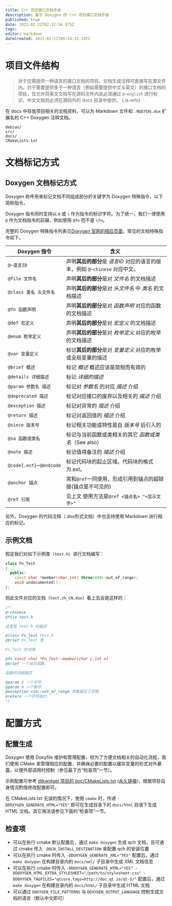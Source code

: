 ```yaml
---
title: C++ 项目接口文档手册
description: 基于 Doxygen 的 C++ 项目接口文档手册
published: true
date: 2023-02-22T02:12:54.975Z
tags: 
editor: markdown
dateCreated: 2023-02-21T09:24:32.197Z
---
```


# 项目文件结构

> 对于仅需提供一种语言的接口文档的项目，文档生成注释可直接写在源文件内。对于需要提供多于一种语言（例如需要提供中文与英文）的接口文档的项目，仅允许将英文文档写在源码文件内且必须通过 `@~english` 进行标识，中文文档则必须在源码外的 docs 目录中提供。
{.is-info}

在 docs 中存放项目相关的文档资料，可以为 Markdown 文件和 `.地区代码.dox` 扩展名的 C++ Doxygen 注释文档。

``` plain
debian/
src/
docs/
CMakeLists.txt
```

# 文档标记方式

## Doxygen 文档标记方式

Doxygen 称呼用来标记文档不同组成部分的关键字为 Doxygen 特殊指令，以下简称指令。

Doxygen 指令同时支持以 `@` 或 `\` 作为指令的标识字符。为了统一，我们一律使用 `@` 作为文档指令的前缀，例如使用 `@fn` 而不是 `\fn`。

完整的 Doxygen 特殊指令列表见[Doxygen 官网的相应页面](https://www.doxygen.nl/manual/commands.html)，常见的文档特殊指令如下。

Doxygen 指令           | 含义
-----------------------|--------------
`@~语言ID`             | 声明**其后的部分**是 _语言ID_ 对应的语言的版本，例如 `@~chinese` 对应中文。
`@file 文件名`         | 声明**其后的部分**是对 _文件名_ 的文档描述
`@class 类名 头文件名` | 声明**其后的部分**是对 _头文件名_ 中 _类名_ 的文档描述
`@fn 函数声明`         | 声明**其后的部分**是对 _函数声明_ 对应的函数的文档描述
`@def 宏定义`          | 声明**其后的部分**是对 _宏定义_ 的文档描述
`@enum 枚举定义`       | 声明**其后的部分**是对 _枚举定义_ 对应的枚举的文档描述
`@var 变量定义`        | 标记**其后的部分**是对 _变量定义_ 对应的枚举或全局变量的描述
`@brief 概述`          | 标记 _概述_ 概述应该是简短而有效的
`@details 详细描述`     | 标记 _详细的描述_
`@param 参数名 描述`   | 标记对 _参数名_ 的对应 _描述_ 介绍
`@deprecated 描述`     | 标记对应接口的废弃以及相关的 _描述_ 介绍
`@exception 描述`      | 标记对异常的 _描述_ 介绍
`@return 描述`         | 标记对返回值的 _描述_ 介绍
`@since 版本号`        | 标记相关功能或特性是自 _版本号_ 后引入的
`@sa 函数或类名`       | 标记与当前函数或类相关的其它 _函数或类名_（See also）
`@note 描述`           | 标记值得备注的 _描述_ 介绍
`@code{.ext}`~`@endcode` | 标记代码块的起止区域。代码块的格式为.ext。
`@anchor 锚点`         |常和`@ref`一同使用，形成引用到锚点的超链接(锚点是不可见的)
`@ref 引用`            | 见上文 使用方法是`@ref <锚点名> "<显示文字>"`

另外，Doxygen 的代码注释（.dox形式文档）中也支持使用 Markdown 进行相应的标记。

## 示例文档

假定我们对如下示例类（`test.h`）进行文档编写：

``` cpp
class Fn_Test
{
  public:
    const char *member(char,int) throw(std::out_of_range);
    void undocumented();
};
```

则此文件对应的文档（`test.zh_CN.dox`）看上去会是这样的：

``` cpp
/*!
@~chinese
@file test.h

这里是 test.h 的描述

@class Fn_Test test.h
@brief Fn_Test 类

Fn_Test 的详情.

@fn const char *Fn_Test::member(char c,int n)
@brief 一个成员函数.

函数的详细描述

@param c 一个字符.
@param n 一个数字.
@exception std::out_of_range 参数超过了范围.
@return 一个字符指针.
*/
```

# 配置方式

## 配置生成

Doxygen 使用 Doxyfile 维护和管理配置，但为了方便文档相关的自动化流程，我们使用 CMake 来管理相应的配置，并确保必要的配置以缓存变量的形式对外暴露，以便外部调用时控制（参见最下方“检查项”一节）。

示例配置可参考 [dtkwidget 项目的 doc/CMakeLists.txt](https://github.com/linuxdeepin/dtkwidget/blob/master/doc/CMakeLists.txt) ([永久链接](https://github.com/linuxdeepin/dtkwidget/blob/26509c34800a5634db16377ded0d3e746bcfbca8/doc/CMakeLists.txt))，根据项目自身情况酌情修改配置即可。

在 CMakeLists.txt 无误的情况下，使用 `cmake` 时，传递 `-DDOXYGEN_GENERATE_HTML="YES"` 即可在生成目录下的 `docs/html` 目录下生成 HTML 文档。其它用法请参见下面的“检查项”一节。

## 检查项

- 可以在执行 cmake 默认配置后，通过 `make doxygen` 生成 qch 文档，且可通过 cmake 传入 `-DQCH_INSTALL_DESTINATION` 来配置 qch 的安装位置
- 可以在执行 cmake 时传入 `-DDOXYGEN_GENERATE_XML="YES"` 配置后，通过 `make doxygen` 在构建目录内的 `docs/xml/` 子目录中生成 XML 文档信息
- 可以在执行 cmake 时传入 `-DDOXYGEN_GENERATE_HTML="YES" -DDOXYGEN_HTML_EXTRA_STYLESHEET="/path/to/stylesheet.css" -DDOXYGEN_TAGFILES="qtcore.tags=http://doc.qt.io/qt-5/"` 配置后，通过 `make doxygen` 在构建目录内的 `docs/html/` 子目录中生成 HTML 文档
- 可以通过 `DOXYGEN_FILE_PATTERNS` 与 `DOXYGEN_OUTPUT_LANGUAGE` 控制生成文档的语言（默认中文即可）
